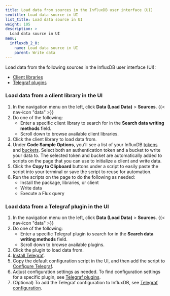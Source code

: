 ```yaml
---
title: Load data from sources in the InfluxDB user interface (UI)
seotitle: Load data source in UI
list_title: Load data source in UI
weight: 105
description: >
  Load data source in UI
menu:
  influxdb_2_0:
    name: Load data source in UI
    parent: Write data
---
```


Load data from the following sources in the InfluxDB user interface (UI):

- [Client libraries](#load-data-from-a-client-library-in-the-ui)
- [Telegraf plugins](#load-data-from-a-telegraf-plugin-in-the-ui)

### Load data from a client library in the UI

1.  In the navigation menu on the left, click **Data (Load Data)** > **Sources**.
    {{< nav-icon "data" >}}
2. Do one of the following:
   - Enter a specific client library to search for in the **Search data writing methods** field.
   - Scroll down to browse available client libraries.
3. Click the client library to load data from.
4. Under **Code Sample Options**, you'll see a list of your InfluxDB [tokens](/influxdb/v2.0/reference/glossary/#token) and [buckets](/influxdb/v2.0/reference/glossary/#bucket). Select both an authentication token and a bucket to write your data to. The selected token and bucket are automatically added to scripts on the page that you can use to initialize a client and write data.
5. Click the **Copy to Clipboard** buttons under a script to easily paste the script into your terminal or save the script to reuse for automation.
6. Run the scripts on the page to do the following as needed:
   - Install the package, libraries, or client
   - Write data
   - Execute a Flux query

### Load data from a Telegraf plugin in the UI

1. In the navigation menu on the left, click **Data (Load Data)** > **Sources**.
    {{< nav-icon "data" >}}
2. Do one of the following:
   - Enter a specific Telegraf plugin to search for in the **Search data writing methods** field.
   - Scroll down to browse available plugins.
3. Click the plugin to load data from.
4. [Install Telegraf](/telegraf/v1.15/introduction/installation/).
5. Copy the default configuration script in the UI, and then add the script to [Configure Telegraf](https://docs.influxdata.com/telegraf/v1.15/introduction/getting-started/#configure-telegraf).
6. Adjust configuration settings as needed. To find configuration settings for a specific plugin, see [Telegraf plugins](/telegraf/v1.15/plugins/).
7. (Optional) To add the Telegraf configuration to InfluxDB, see [Telegraf configuration](/influxdb/v2.0/telegraf-configs/).
